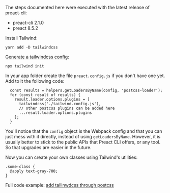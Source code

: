 
The steps documented here were executed with the latest release of preact-cli:

 - preact-cli 2.1.0
 - preact 8.5.2

Install Tailwind:

```
yarn add -D tailwindcss 
```

[Generate a tailwindcss config](https://tailwindcss.com/docs/installation/#3-create-your-tailwind-config-file-optional):

```
npx tailwind init
```

In your app folder create the file `preact.config.js` if you don't have one yet. Add to it the following code:

```
  const results = helpers.getLoadersByName(config, 'postcss-loader');
  for (const result of results) {
    result.loader.options.plugins = [
      tailwindcss('./tailwind.config.js'),
      // other postcss plugins can be added here
      ...result.loader.options.plugins
    ];
  }
```

You'll notice that the `config` object is the Webpack config and that you can just mess with it directly, instead of using `getLoadersByName`.
However, it is usually better to stick to the public APIs that Preact CLI offers, or any tool. So that upgrades are easier in the future.

Now you can create your own classes using Tailwind's utilities:

```
.some-class {
  @apply text-gray-700;
}
```

Full code example: [add tailinwdcss through postcss](https://github.com/givanse/btc-scarcity/commit/3889ec766c576220073e187baf1790776f33988b)

